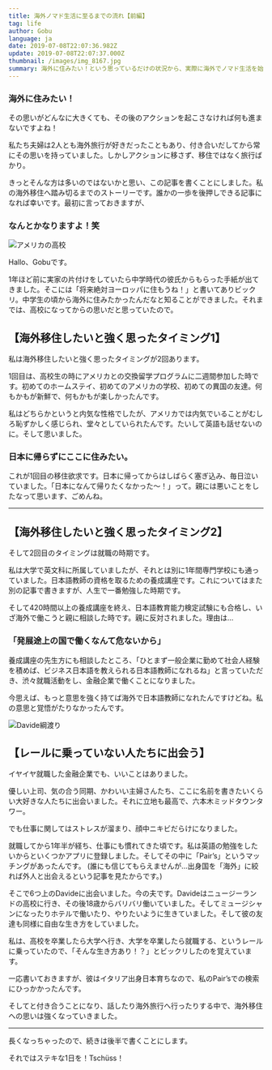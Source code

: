 ```yaml
---
title: 海外ノマド生活に至るまでの流れ【前編】
tag: life
author: Gobu
language: ja
date: 2019-07-08T22:07:36.982Z
update: 2019-07-08T22:07:37.000Z
thumbnail: /images/img_8167.jpg
summary: 海外に住みたい！という思っているだけの状況から、実際に海外でノマド生活を始めるまでのストーリーです。長いのでまずは前半からどうぞ。
---
```

### 海外に住みたい！
その思いがどんなに大きくても、その後のアクションを起こさなければ何も進まないですよね！

私たち夫婦は2人とも海外旅行が好きだったこともあり、付き合いだしてから常にその思いを持っていました。しかしアクションに移さず、移住ではなく旅行ばかり。

きっとそんな方は多いのではないかと思い、この記事を書くことにしました。私の海外移住へ踏み切るまでのストーリーです。誰かの一歩を後押しできる記事になれば幸いです。最初に言っておきますが、

### なんとかなりますよ！笑


![アメリカの高校](/images/maryland-highschool.jpg "アメリカの高校")

Hallo、Gobuです。

1年ほど前に実家の片付けをしていたら中学時代の彼氏からもらった手紙が出てきました。そこには「将来絶対ヨーロッパに住もうね！」と書いてありビックリ。中学生の頃から海外に住みたかったんだなと知ることができました。それまでは、高校になってからの思いだと思っていたので。

## 【海外移住したいと強く思ったタイミング1】
私は海外移住したいと強く思ったタイミングが2回あります。

1回目は、高校生の時にアメリカとの交換留学プログラムに二週間参加した時です。初めてのホームステイ、初めてのアメリカの学校、初めての異国の友達。何もかもが新鮮で、何もかもが楽しかったんです。

私はどちらかというと内気な性格でしたが、アメリカでは内気でいることがむしろ恥ずかしく感じられ、堂々としていられたんです。たいして英語も話せないのに。そして思いました。

### 日本に帰らずにここに住みたい。

これが1回目の移住欲求です。日本に帰ってからはしばらく塞ぎ込み、毎日泣いていました。「日本になんて帰りたくなかった〜！」って。親には悪いことをしたなって思います、ごめんね。

---
## 【海外移住したいと強く思ったタイミング2】
そして2回目のタイミングは就職の時期です。

私は大学で英文科に所属していましたが、それとは別に1年間専門学校にも通っていました。日本語教師の資格を取るための養成講座です。これについてはまた別の記事で書きますが、人生で一番勉強した時期です。

そして420時間以上の養成講座を終え、日本語教育能力検定試験にも合格し、いざ海外で働こうと親に相談した時です。親に反対されました。理由は…
### 「発展途上の国で働くなんて危ないから」
養成講座の先生方にも相談したところ、「ひとまず一般企業に勤めて社会人経験を積めば、ビジネス日本語を教えられる日本語教師になれるね」と言っていただき、渋々就職活動をし、金融企業で働くことになりました。

今思えば、もっと意思を強く持てば海外で日本語教師になれたんですけどね。私の意思と覚悟がたりなかったんです。

![Davide綱渡り](/images/img_6318.jpg "Davide綱渡り")

## 【レールに乗っていない人たちに出会う】
イヤイヤ就職した金融企業でも、いいことはありました。

優しい上司、気の合う同期、かわいい主婦さんたち、ここに名前を書きたいくらい大好きな人たちに出会いました。それに立地も最高で、六本木ミッドタウンタワー。

でも仕事に関してはストレスが溜まり、顔中ニキビだらけになりました。

就職してから1年半が経ち、仕事にも慣れてきた頃です。私は英語の勉強をしたいからといくつかアプリに登録しました。そしてその中に「Pair’s」というマッチングがあったんです。
(誰にも信じてもらえませんが…出身国を「海外」に絞れば外人と出会えるという記事を見たからです。)

そこで6つ上のDavideに出会いました。今の夫です。Davideはニュージーランドの高校に行き、その後18歳からバリバリ働いていました。そしてミュージシャンになったりホテルで働いたり、やりたいように生きていました。そして彼の友達も同様に自由な生き方をしていました。

私は、高校を卒業したら大学へ行き、大学を卒業したら就職する、というレールに乗っていたので、「そんな生き方あり！？」とビックリしたのを覚えています。

一応書いておきますが、彼はイタリア出身日本育ちなので、私のPair’sでの検索にひっかかったんです。

そしてと付き合うことになり、話したり海外旅行へ行ったりする中で、海外移住への思いは強くなっていきました。

---

長くなっちゃったので、続きは後半で書くことにします。

それではステキな1日を！Tschüss！
